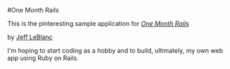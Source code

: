 #One Month Rails

This is the pinteresting sample application for
[*One Month Rails*](http://onemonthrails.com)

by [Jeff LeBlanc](http://twitter.com/jefflebl)

I'm hoping to start coding as a hobby and to build, ultimately, my own web app using Ruby on Rails.
